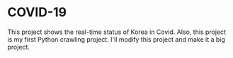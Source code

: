 # COVID-19
This project shows the real-time status of Korea in Covid.
Also, this project is my first Python crawling project.
I'll modify this project and make it a big project.
